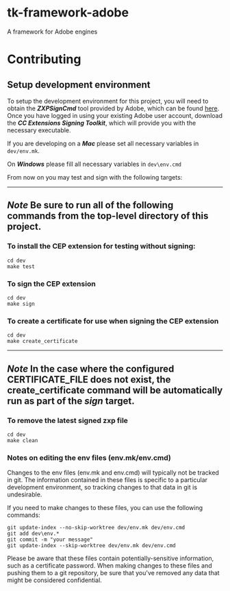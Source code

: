 # tk-framework-adobe


A framework for Adobe engines


# Contributing

## Setup development environment

To setup the development environment for this project, you will need to obtain the _**ZXPSignCmd**_ tool provided by Adobe, which can be found [here](https://labs.adobe.com/downloads/extensionbuilder3.html). Once you have logged in using your existing Adobe user account, download the _**CC Extensions Signing Toolkit**_, which will provide you with the necessary executable.

If you are developing on a ***Mac*** please set all necessary variables in `dev/env.mk`.

On ***Windows*** please fill all necessary variables in `dev\env.cmd`

From now on you may test and sign with the following targets:

---
***Note***
Be sure to run all of the following commands from the top-level directory of this project.
---


### To install the CEP extension for testing without signing:
```
cd dev
make test
```

### To sign the CEP extension
```
cd dev
make sign
```


### To create a certificate for use when signing the CEP extension
```
cd dev
make create_certificate
```

---
***Note***
In the case where the configured CERTIFICATE_FILE does not exist, the create_certificate command will be automatically run as part of the _sign_ target.
---


### To remove the latest signed zxp file
```
cd dev
make clean
```

### Notes on editing the env files (env.mk/env.cmd)

Changes to the env files (env.mk and env.cmd) will typically not be tracked in git. The information contained in these files is specific to a particular development environment, so tracking changes to that data in git is undesirable.

If you need to make changes to these files, you can use the following commands:

```
git update-index --no-skip-worktree dev/env.mk dev/env.cmd
git add dev\env.*
git commit -m "your message"
git update-index --skip-worktree dev/env.mk dev/env.cmd
```

Please be aware that these files contain potentially-sensitive information, such as a certificate password. When making changes to these files and pushing them to a git repository, be sure that you've removed any data that might be considered confidential.


